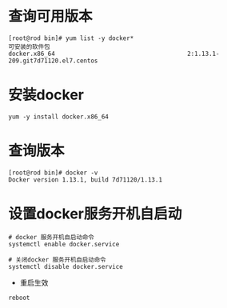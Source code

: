 # 查询可用版本

```shell
[root@rod bin]# yum list -y docker*
可安装的软件包
docker.x86_64                                     2:1.13.1-209.git7d71120.el7.centos          
```

# 安装docker

```shell
yum -y install docker.x86_64
```

# 查询版本

```shell
[root@rod bin]# docker -v
Docker version 1.13.1, build 7d71120/1.13.1
```

# 设置docker服务开机自启动

```shell
# docker 服务开机自启动命令
systemctl enable docker.service

# 关闭docker 服务开机自启动命令
systemctl disable docker.service
```

- 重启生效

```shell
reboot
```

